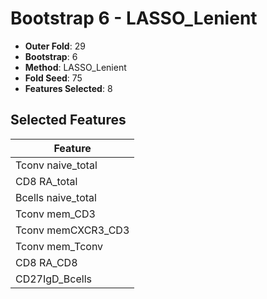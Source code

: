 # Bootstrap 6 - LASSO_Lenient

- **Outer Fold**: 29
- **Bootstrap**: 6
- **Method**: LASSO_Lenient
- **Fold Seed**: 75
- **Features Selected**: 8

## Selected Features

| Feature |
|---------|
| Tconv naive_total |
| CD8 RA_total |
| Bcells naive_total |
| Tconv mem_CD3 |
| Tconv memCXCR3_CD3 |
| Tconv mem_Tconv |
| CD8 RA_CD8 |
| CD27IgD_Bcells |
